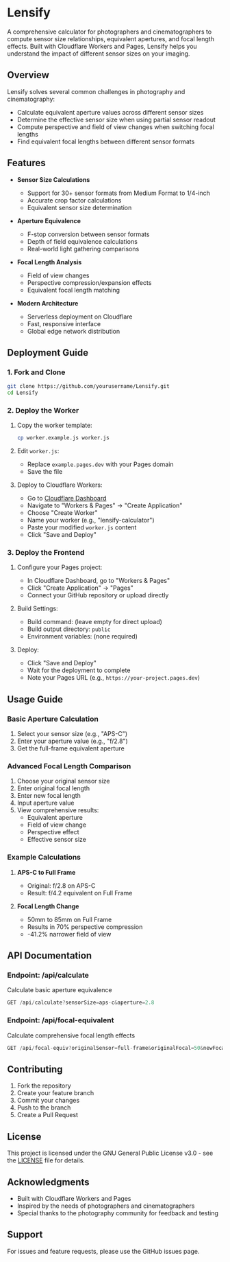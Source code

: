 # Lensify

A comprehensive calculator for photographers and cinematographers to compute sensor size relationships, equivalent apertures, and focal length effects. Built with Cloudflare Workers and Pages, Lensify helps you understand the impact of different sensor sizes on your imaging.

## Overview

Lensify solves several common challenges in photography and cinematography:
- Calculate equivalent aperture values across different sensor sizes
- Determine the effective sensor size when using partial sensor readout
- Compute perspective and field of view changes when switching focal lengths
- Find equivalent focal lengths between different sensor formats

## Features

- **Sensor Size Calculations**
  - Support for 30+ sensor formats from Medium Format to 1/4-inch
  - Accurate crop factor calculations
  - Equivalent sensor size determination
  
- **Aperture Equivalence**
  - F-stop conversion between sensor formats
  - Depth of field equivalence calculations
  - Real-world light gathering comparisons
  
- **Focal Length Analysis**
  - Field of view changes
  - Perspective compression/expansion effects
  - Equivalent focal length matching

- **Modern Architecture**
  - Serverless deployment on Cloudflare
  - Fast, responsive interface
  - Global edge network distribution

## Deployment Guide

### 1. Fork and Clone
```bash
git clone https://github.com/yourusername/Lensify.git
cd Lensify
```

### 2. Deploy the Worker

1. Copy the worker template:
   ```bash
   cp worker.example.js worker.js
   ```

2. Edit `worker.js`:
   - Replace `example.pages.dev` with your Pages domain
   - Save the file

3. Deploy to Cloudflare Workers:
   - Go to [Cloudflare Dashboard](https://dash.cloudflare.com)
   - Navigate to "Workers & Pages" → "Create Application"
   - Choose "Create Worker"
   - Name your worker (e.g., "lensify-calculator")
   - Paste your modified `worker.js` content
   - Click "Save and Deploy"

### 3. Deploy the Frontend

1. Configure your Pages project:
   - In Cloudflare Dashboard, go to "Workers & Pages"
   - Click "Create Application" → "Pages"
   - Connect your GitHub repository or upload directly
   
2. Build Settings:
   - Build command: (leave empty for direct upload)
   - Build output directory: `public`
   - Environment variables: (none required)

3. Deploy:
   - Click "Save and Deploy"
   - Wait for the deployment to complete
   - Note your Pages URL (e.g., `https://your-project.pages.dev`)

## Usage Guide

### Basic Aperture Calculation
1. Select your sensor size (e.g., "APS-C")
2. Enter your aperture value (e.g., "f/2.8")
3. Get the full-frame equivalent aperture

### Advanced Focal Length Comparison
1. Choose your original sensor size
2. Enter original focal length
3. Enter new focal length
4. Input aperture value
5. View comprehensive results:
   - Equivalent aperture
   - Field of view change
   - Perspective effect
   - Effective sensor size

### Example Calculations

1. **APS-C to Full Frame**
   - Original: f/2.8 on APS-C
   - Result: f/4.2 equivalent on Full Frame
   
2. **Focal Length Change**
   - 50mm to 85mm on Full Frame
   - Results in 70% perspective compression
   - -41.2% narrower field of view

## API Documentation

### Endpoint: /api/calculate
Calculate basic aperture equivalence
```javascript
GET /api/calculate?sensorSize=aps-c&aperture=2.8
```

### Endpoint: /api/focal-equivalent
Calculate comprehensive focal length effects
```javascript
GET /api/focal-equiv?originalSensor=full-frame&originalFocal=50&newFocal=85&aperture=2.8
```

## Contributing

1. Fork the repository
2. Create your feature branch
3. Commit your changes
4. Push to the branch
5. Create a Pull Request

## License

This project is licensed under the GNU General Public License v3.0 - see the [LICENSE](LICENSE) file for details.

## Acknowledgments

- Built with Cloudflare Workers and Pages
- Inspired by the needs of photographers and cinematographers
- Special thanks to the photography community for feedback and testing

## Support

For issues and feature requests, please use the GitHub issues page.
